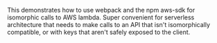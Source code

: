 This demonstrates how to use webpack and the npm aws-sdk for isomorphic calls to AWS lambda. Super convenient for serverless architecture that needs to make calls to an API that isn't isomorphically compatible, or with keys that aren't safely exposed to the client.
